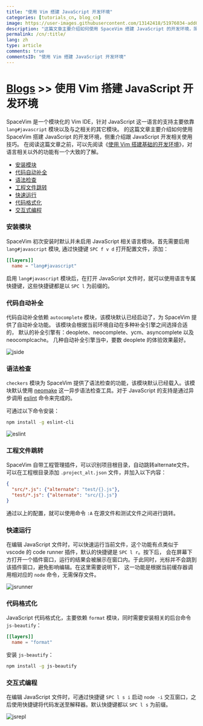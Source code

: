 ```yaml
---
title: "使用 Vim 搭建 JavaScript 开发环境"
categories: [tutorials_cn, blog_cn]
image: https://user-images.githubusercontent.com/13142418/51976034-add03380-24be-11e9-84b5-245432e7f933.png
description: "这篇文章主要介绍如何使用 SpaceVim 搭建 JavaScript 的开发环境，简介 lang#javascript 模块所支持的功能特性以及使用技巧"
permalink: /cn/:title/
lang: zh
type: article
comments: true
commentsID: "使用 Vim 搭建 JavaScript 开发环境"
---
```


# [Blogs](../blog/) >> 使用 Vim 搭建 JavaScript 开发环境

SpaceVim 是一个模块化的 Vim IDE，针对 JavaScript 这一语言的支持主要依靠 `lang#javascript` 模块以及与之相关的其它模块。
的这篇文章主要介绍如何使用 SpaceVim 搭建 JavaScript 的开发环境，侧重介绍跟 JavaScript 开发相关使用技巧。
在阅读这篇文章之前，可以先阅读《[使用 Vim 搭建基础的开发环境](../use-vim-as-ide/)》，对语言相关以外的功能有一个大致的了解。

<!-- vim-markdown-toc GFM -->

- [安装模块](#安装模块)
- [代码自动补全](#代码自动补全)
- [语法检查](#语法检查)
- [工程文件跳转](#工程文件跳转)
- [快速运行](#快速运行)
- [代码格式化](#代码格式化)
- [交互式编程](#交互式编程)

<!-- vim-markdown-toc -->

### 安装模块

SpaceVim 初次安装时默认并未启用 JavaScript 相关语言模块。首先需要启用
`lang#javascript` 模块, 通过快捷键 `SPC f v d` 打开配置文件，添加：

```toml
[[layers]]
  name = "lang#javascript"
```

启用 `lang#javascript` 模块后，在打开 JavaScript 文件时，就可以使用语言专属快捷键，这些快捷键都是以 `SPC l` 为前缀的。

### 代码自动补全

代码自动补全依赖 `autocomplete` 模块，该模块默认已经启动了，为 SpaceVim 提供了自动补全功能。
该模块会根据当前环境自动在多种补全引擎之间选择合适的，
默认的补全引擎有：deoplete、neocomplete、ycm、asyncomplete 以及 neocomplcache。
几种自动补全引擎当中，要数 deoplete 的体验效果最好。

![jside](https://user-images.githubusercontent.com/13142418/51976034-add03380-24be-11e9-84b5-245432e7f933.png)

### 语法检查

`checkers` 模块为 SpaceVim 提供了语法检查的功能，该模块默认已经载入。该模块默认使用 [neomake](https://github.com/neomake/neomake)
这一异步语法检查工具。对于 JavaScript 的支持是通过异步调用 [eslint](https://eslint.org/) 命令来完成的。

可通过以下命令安装：

```sh
npm install -g eslint-cli
```

![eslint](https://user-images.githubusercontent.com/13142418/51972203-dbfd4580-24b5-11e9-9bbd-2a88e6f656f6.png)

### 工程文件跳转

SpaceVim 自带工程管理插件，可以识别项目根目录，自动跳转alternate文件。
可以在工程根目录添加 `.project_alt.json` 文件，并加入以下内容：

```json
{
  "src/*.js": {"alternate": "test/{}.js"},
  "test/*.js": {"alternate": "src/{}.js"}
}
```

通过以上的配置，就可以使用命令 `:A` 在源文件和测试文件之间进行跳转。

### 快速运行

在编辑 JavaScript 文件时，可以快速运行当前文件，这个功能有点类似于 vscode 的 code runner 插件，默认的快捷键是 `SPC l r`。按下后，
会在屏幕下方打开一个插件窗口，运行的结果会被展示在窗口内。于此同时，光标并不会跳到该插件窗口，避免影响编辑。在这里需要说明下，
这一功能是根据当前缓存器调用相对应的 `node` 命令，无需保存文件。

![jsrunner](https://user-images.githubusercontent.com/13142418/51972835-4cf12d00-24b7-11e9-9693-5e1eea9853b0.png)

### 代码格式化

JavaScript 代码格式化，主要依赖 `format` 模块，同时需要安装相关的后台命令 `js-beautify`：

```toml
[[layers]]
  name = "format"
```

安装 `js-beautify`：

```sh
npm install -g js-beautify
```

### 交互式编程

在编辑 JavaScript 文件时，可通过快捷键 `SPC l s i` 启动 `node -i` 交互窗口，之后使用快捷键将代码发送至解释器。默认快捷键都以 `SPC l s` 为前缀。

![jsrepl](https://user-images.githubusercontent.com/13142418/51974494-00a7ec00-24bb-11e9-8e98-c449a7a067c3.png)

